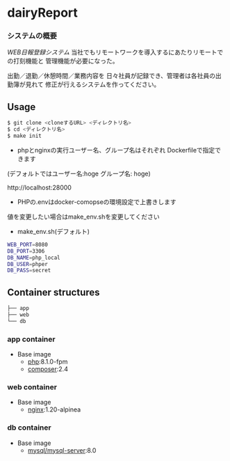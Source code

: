 # dairyReport
### システムの概要
*WEB日報登録システム*
当社でもリモートワークを導入するにあたりリモートでの打刻機能と 管理機能が必要になった。

出勤／退勤／休憩時間／業務内容を 日々社員が記録でき、管理者は各社員の出勤簿が見れて 修正が行えるシステムを作ってください。


## Usage

```bash
$ git clone <cloneするURL> <ディレクトリ名>
$ cd <ディレクトリ名>
$ make init
```

- phpとnginxの実行ユーザー名、グループ名はそれぞれ
Dockerfileで指定できます

(デフォルトではユーザー名:hoge グループ名: hoge)

http://localhost:28000


- PHPの.envはdocker-comopseの環境設定で上書きします

値を変更したい場合はmake_env.shを変更してください

- make_env.sh(デフォルト)
```bash
WEB_PORT=8080
DB_PORT=3306
DB_NAME=php_local
DB_USER=phper
DB_PASS=secret
```


## Container structures

```bash
├── app
├── web
└── db
```
### app container

- Base image
  - [php](https://hub.docker.com/_/php):8.1.0-fpm
  - [composer](https://hub.docker.com/_/composer):2.4

### web container

- Base image
  - [nginx](https://hub.docker.com/_/nginx):1.20-alpinea

### db container

- Base image
  - [mysql/mysql-server](https://hub.docker.com/r/mysql/mysql-server):8.0